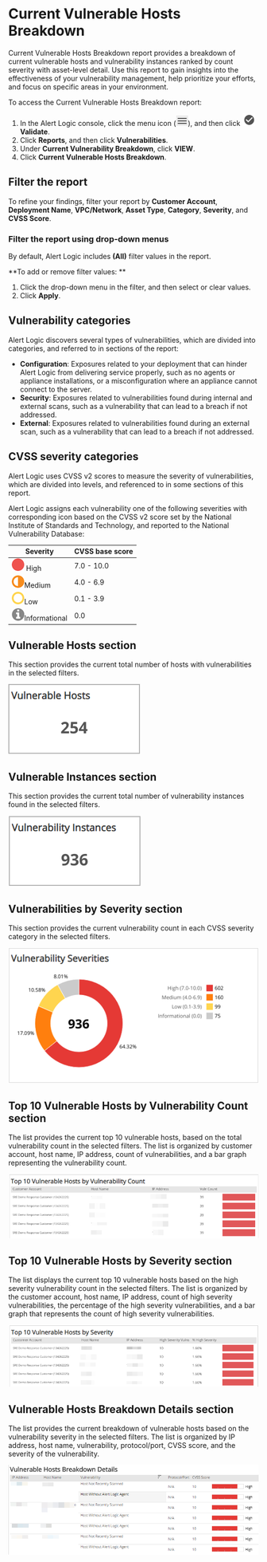 # Current Vulnerable Hosts Breakdown

Current Vulnerable Hosts Breakdown report provides a breakdown of current vulnerable hosts and vulnerability instances ranked by count severity with asset-level detail. Use this report to gain insights into the effectiveness of your vulnerability management, help prioritize your efforts, and focus on specific areas in your environment.

To access the Current Vulnerable Hosts Breakdown report:

1. In the Alert Logic console, click the menu icon (![](../../../Resources/Images/dashboard/menu-icon.png)), and then click ![](../../../Resources/Images/dashboard/validate-icon.png)**Validate**.
2. Click **Reports**, and then click **Vulnerabilities**.
3. Under **Current Vulnerability Breakdown**, click **VIEW**.
4. Click **Current Vulnerable Hosts Breakdown**.

## Filter the report

To refine your findings, filter your report by  **Customer Account**, **Deployment Name**, **VPC/Network**, **Asset Type**, **Category**, **Severity**, and **CVSS Score**.

### Filter the report using drop-down menus

By default, Alert Logic includes **(All)** filter values in the report.

**To add or remove filter values: **

1. Click the drop-down menu in the filter, and then select or clear values.
2. Click **Apply**.

## Vulnerability categories

Alert Logic discovers several types of vulnerabilities, which are divided into categories, and referred to in sections of the report:

* **Configuration**: Exposures related to your deployment that can hinder Alert Logic from delivering service properly, such as no agents or appliance installations, or a misconfiguration where an appliance cannot connect to the server.
* **Security**: Exposures related to vulnerabilities found during internal and external scans, such as a vulnerability that can lead to a breach if not addressed.
* **External**: Exposures related to vulnerabilities found during an external scan, such as a vulnerability that can lead to a breach if not addressed.

## CVSS severity categories

Alert Logic uses CVSS v2 scores to measure the severity of vulnerabilities, which are divided into levels, and referenced to in some sections of this report.

Alert Logic assigns each vulnerability one of the following severities with corresponding icon based on the CVSS v2 score set by the National Institute of Standards and Technology, and reported to the National Vulnerability Database:

| Severity | CVSS base score |
|---|---|
| ![](../../../Resources/Images/Icons/threat_critical_icon.png) High | 7.0 - 10.0 |
| ![](../../../Resources/Images/Icons/threat_high_icon.png)Medium | 4.0 - 6.9 |
| ![](../../../Resources/Images/Icons/threat_medium_icon.png)Low | 0.1 - 3.9 |
| ![](../../../Resources/Images/Icons/threat_info_icon.png)Informational | 0.0 |

## Vulnerable Hosts section 

This section provides the current total number of hosts with vulnerabilities in the selected filters.

![](../../../Resources/Images/Reports/current-vulnerability-breakdown/vulnerable-hosts.png)

## Vulnerable Instances section

This section provides the current total number of vulnerability instances found in the selected filters.

![](../../../Resources/Images/Reports/current-vulnerability-breakdown/vulnerablility-instances.png)

## Vulnerabilities by Severity section 

This section provides the current vulnerability count in each CVSS severity category in the selected filters.

![](../../../Resources/Images/Reports/current-vulnerability-breakdown/vulnerablility-severities.png)

## Top 10 Vulnerable Hosts by Vulnerability Count section

The list provides the current top 10 vulnerable hosts, based on the total vulnerability count in the selected filters. The list is organized by customer account, host name, IP address, count of vulnerabilities, and  a bar graph representing the vulnerability count.

![](../../../Resources/Images/Reports/current-vulnerability-breakdown/top-10-vulnerable-hosts-by-vuln-count.png)

## Top 10 Vulnerable Hosts by Severity section

The list displays the current top 10 vulnerable hosts based on the high severity vulnerability count in the selected filters. The list is organized by the customer account, host name, IP address, count of high severity vulnerabilities, the percentage of the high severity vulnerabilities, and a bar graph that represents the count of high severity vulnerabilities.

![](../../../Resources/Images/Reports/current-vulnerability-breakdown/top-10-vulnerable-hosts-by-severity.png)

## Vulnerable Hosts Breakdown Details section

The list provides the current breakdown of vulnerable hosts based on the vulnerability severity in the selected filters. The list is organized by IP address, host name, vulnerability, protocol/port, CVSS score, and the severity of the vulnerability.

![](../../../Resources/Images/Reports/current-vulnerability-breakdown/vulnerable-hosts-breakdown-details.png)
